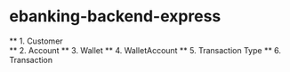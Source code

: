# ebanking-backend-express

** 1. Customer   
** 2. Account
** 3. Wallet
** 4. WalletAccount
** 5. Transaction Type
** 6. Transaction
